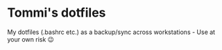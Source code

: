 # Tommi's dotfiles
My dotfiles (.bashrc etc.) as a backup/sync across workstations - Use at your own risk 😉
